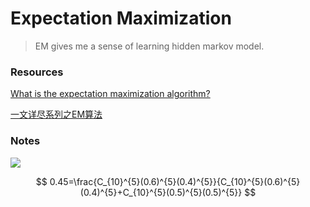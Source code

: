 # Expectation Maximization

> EM gives me a sense of learning hidden markov model.

### Resources

[What is the expectation maximization algorithm?](https://datajobs.com/data-science-repo/Expectation-Maximization-Primer-[Do-and-Batzoglou].pdf)

[一文详尽系列之EM算法](https://mp.weixin.qq.com/s?__biz=MzIyNjM2MzQyNg==&mid=2247487548&idx=1&sn=f6a6a2b20c1b4d0e1bd86481aa476df0&chksm=e870c171df074867c884927eca8701318e08beab3824c3cd227fb3b12209bebfd6041fb318d3&scene=21#wechat_redirect)

### Notes

![](https://i.loli.net/2019/12/17/5UNKf6VEc1tAZT8.png)

$$
0.45=\frac{C_{10}^{5}(0.6)^{5}(0.4)^{5}}{C_{10}^{5}(0.6)^{5}(0.4)^{5}+C_{10}^{5}(0.5)^{5}(0.5)^{5}}
$$
